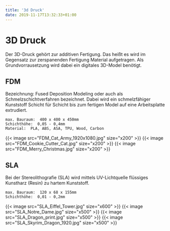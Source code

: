```yaml
---
title: '3d Druck'
date: 2019-11-17T13:32:33+01:00
---
```


# 3D Druck

Der 3D-Druck gehört zur additiven Fertigung. Das heißt es wird im Gegensatz zur zerspanenden Fertigung Material aufgetragen. Als Grundvorrausetzung wird dabei ein digitales 3D-Model benötigt.

## FDM

Bezeichnung: Fused Deposition Modeling oder auch als Schmelzschichtverfahren bezeichnet.
Dabei wird ein schmelzfähiger Kunststoff Schicht für Schicht bis zum fertigen Model auf eine Arbeitsplatte extrudiert.

    max. Bauraum:  400 x 400 x 450mm
    Schichthöhe:  0,05 - 0,4mm
    Material:  PLA, ABS, ASA, TPU, Wood, Carbon

<div class="flex flex-wrap justify-center items-center w-full max-w-xl mx-auto mt-6">
    {{< image src="FDM_Cat_Army_1920x1080.jpg" size="x200" >}}
    {{< image src="FDM_Cookie_Cutter_Cat.jpg" size="x200" >}}
    {{< image src="FDM_Merry_Christmas.jpg" size="x200" >}}
</div>

## SLA

Bei der Stereolithografie (SLA) wird mittels UV-Lichtquelle flüssiges Kunstharz (Resin) zu hartem Kunststoff.

    max. Bauraum:  120 x 68 x 155mm
    Schichthöhe:  0,01 - 0,2mm
    
<div class="flex flex-wrap justify-center items-center w-full max-w-xl mx-auto mt-6">
    {{< image src="SLA_Eiffel_Tower.jpg" size="x600" >}}
    {{< image src="SLA_Notre_Dame.jpg" size="x500" >}}
    {{< image src="SLA_Dragon_print.jpg" size="x500" >}}
    {{< image src="SLA_Skyrim_Dragon_1920.jpg" size="x500" >}}
</div>
